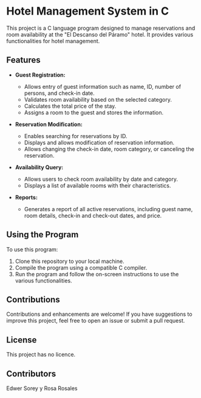 # Hotel Management System in C

This project is a C language program designed to manage reservations and room availability at the "El Descanso del Páramo" hotel. It provides various functionalities for hotel management.

## Features

- **Guest Registration:**
  - Allows entry of guest information such as name, ID, number of persons, and check-in date.
  - Validates room availability based on the selected category.
  - Calculates the total price of the stay.
  - Assigns a room to the guest and stores the information.

- **Reservation Modification:**
  - Enables searching for reservations by ID.
  - Displays and allows modification of reservation information.
  - Allows changing the check-in date, room category, or canceling the reservation.

- **Availability Query:**
  - Allows users to check room availability by date and category.
  - Displays a list of available rooms with their characteristics.

- **Reports:**
  - Generates a report of all active reservations, including guest name, room details, check-in and check-out dates, and price.

## Using the Program

To use this program:

1. Clone this repository to your local machine.
2. Compile the program using a compatible C compiler.
3. Run the program and follow the on-screen instructions to use the various functionalities.

## Contributions

Contributions and enhancements are welcome! If you have suggestions to improve this project, feel free to open an issue or submit a pull request.

## License

This project has no licence.

## Contributors

Edwer Sorey y Rosa Rosales
